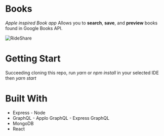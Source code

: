 # Books
*Apple inspired Book app* Allows you to **search**, **save**, and **preview** books found in Google Books API.

![RideShare](/public/images/UI.png)

# Getting Start
Succeeding cloning this repo, run *yarn* or *npm install* in your selected IDE then *yarn start*

# Built With
- Express - Node
- GraphQL - Applo GraphQL - Express GraphQL
- MongoDB
- React
